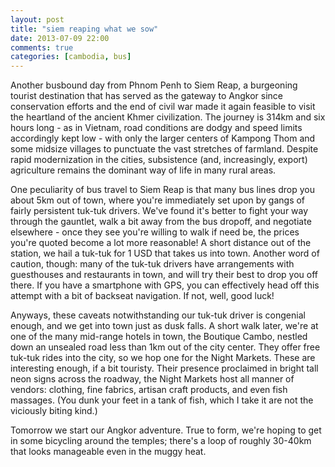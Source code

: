 ```yaml
---
layout: post
title: "siem reaping what we sow"
date: 2013-07-09 22:00
comments: true
categories: [cambodia, bus]
---
```


Another busbound day from Phnom Penh to Siem Reap, a burgeoning tourist
destination that has served as the gateway to Angkor since conservation efforts
and the end of civil war made it again feasible to visit the heartland of
the ancient Khmer civilization. The journey is 314km and six hours long -
as in Vietnam, road conditions are dodgy and speed limits accordingly kept
low - with only the larger centers of Kampong Thom and some midsize villages
to punctuate the vast stretches of farmland. Despite rapid modernization in
the cities, subsistence (and, increasingly, export) agriculture remains the
dominant way of life in many rural areas.

One peculiarity of bus travel to Siem Reap is that many bus lines drop you
about 5km out of town, where you're immediately set upon by gangs of
fairly persistent tuk-tuk drivers. We've found it's better to fight your
way through the gauntlet, walk a bit away from the bus dropoff, and
negotiate elsewhere - once they see you're willing to walk if need be, the
prices you're quoted become a lot more reasonable! A short distance out of
the station, we hail a tuk-tuk for 1 USD that takes us into town. Another
word of caution, though: many of the tuk-tuk drivers have arrangements with
guesthouses and restaurants in town, and will try their best to drop you
off there. If you have a smartphone with GPS, you can effectively head off
this attempt with a bit of backseat navigation. If not, well, good luck!

Anyways, these caveats notwithstanding our tuk-tuk driver is congenial enough,
and we get into town just as dusk falls. A short walk later, we're at one of
the many mid-range hotels in town, the Boutique Cambo, nestled down an
unsealed road less than 1km out of the city center. They offer free tuk-tuk
rides into the city, so we hop one for the Night Markets. These are interesting
enough, if a bit touristy. Their presence proclaimed in bright tall neon signs
across the roadway, the Night Markets host all manner of vendors: clothing,
fine fabrics, artisan craft products, and even fish massages. (You dunk your
feet in a tank of fish, which I take it are not the viciously biting kind.)

Tomorrow we start our Angkor adventure. True to form, we're hoping to get in
some bicycling around the temples; there's a loop of roughly 30-40km that
looks manageable even in the muggy heat.
